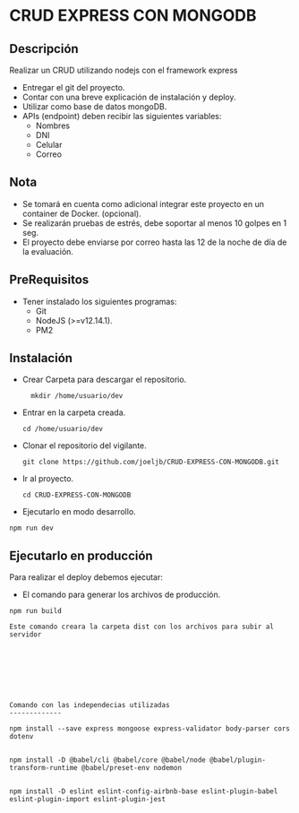 CRUD EXPRESS CON MONGODB
====================

Descripción
-----------

  Realizar un CRUD utilizando nodejs con el framework express

* Entregar el git del proyecto.
* Contar con una breve explicación de instalación y deploy.
* Utilizar como base de datos mongoDB.
* APIs (endpoint) deben recibir las siguientes variables:
  * Nombres
  * DNI
  * Celular
  * Correo

Nota
-----------

* Se tomará en cuenta como adicional integrar este proyecto en un container de Docker. (opcional).
* Se realizarán pruebas de estrés, debe soportar al menos 10 golpes en 1 seg.
* El proyecto debe enviarse por correo hasta las 12 de la noche de día de la evaluación.

PreRequisitos
-------------

* Tener instalado los siguientes programas:
  * Git
  * NodeJS (>=v12.14.1).
  * PM2

Instalación
-------------

* Crear Carpeta para descargar el repositorio.
  ```
    mkdir /home/usuario/dev
  ```

* Entrar en la carpeta creada.

  ```
  cd /home/usuario/dev
  ```

* Clonar el repositorio del vigilante.

  ```
  git clone https://github.com/joeljb/CRUD-EXPRESS-CON-MONGODB.git
  ```

* Ir al proyecto.
  ```
  cd CRUD-EXPRESS-CON-MONGODB
  ```

* Ejecutarlo en modo desarrollo.

```
npm run dev
```

Ejecutarlo en producción
-------------

Para realizar el deploy debemos ejecutar:
* El comando para generar los archivos de producción.
```
npm run build
  ```
    Este comando creara la carpeta dist con los archivos para subir al servidor
  ```







Comando con las independecias utilizadas
-------------

npm install --save express mongoose express-validator body-parser cors dotenv


npm install -D @babel/cli @babel/core @babel/node @babel/plugin-transform-runtime @babel/preset-env nodemon


npm install -D eslint eslint-config-airbnb-base eslint-plugin-babel eslint-plugin-import eslint-plugin-jest